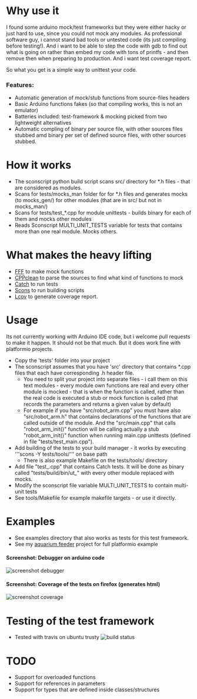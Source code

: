 
Why use it
====================
I found some arduino mock/test frameworks but they were either hacky or just hard to use, since you could not mock any modules. As professional software guy, i cannot stand bad tools or untested code (its just compiling before testing!). And i want to be able to step the code with gdb to find out what is going on rather than embed my code with tons of printfs - and then remove then when preparing to production. And i want test coverage report. 

So what you get is a simple way to unittest your code.

### Features:
* Automatic generation of mock/stub functions from source-files headers
* Basic Arduino functions fakes (so that compiling works, this is not an emulator)
* Batteries included: test-framework & mocking picked from two lightweight alternatives   
* Automatic compling of binary per source file, with other sources files stubbed amd binary per set of defined source files, with other sources stubbed.

How it works
====================
* The sconscript python build script scans src/ directory for *.h files - that are considered as modules.
* Scans for tests/mocks_man folder for for *.h files and generates mocks (to mocks_gen/) for other modules (that are in src/ but not in mocks_man/)
* Scans for tests/test_*.cpp for module unittests - builds binary for each of them and mocks other modules
* Reads Sconscript MULTI_UNIT_TESTS variable for tests that contains more than one real module. Mocks others.

What makes the heavy lifting
====================
* [FFF](https://github.com/meekrosoft/fff) to make mock functions
* [CPPclean](https://github.com/myint/cppclean/) to parse the sources to find what kind of functions to mock  
* [Catch](https://github.com/philsquared/Catch) to run tests
* [Scons](http://scons.org/) to run building scripts 
* [Lcov](http://ltp.sourceforge.net/coverage/lcov.php) to generate coverage report.

Usage
====================
Its not currently working with Arduino IDE code, but i welcome pull requests to make it happen. It should not be that much. But it does work fine with platformio projects.

* Copy the 'tests' folder into your project 
* The sconscript assumes that you have 'src' directory that contains *.cpp files that each have corresponding .h header file. 
    * You need to split your project into separate files - i call them on this text modules - every module own functions are real and every other module is mocked - that is when the function is called, rather than the real code is executed a stub or mock function is called (that records the parameters and returns a given value by default) 
    * For example if you have "src/robot_arm.cpp" you must have also "src/robot_arm.h" that contains declarations of the functions that are called outside of the module. And the "src/main.cpp" that calls "robot_arm_init()" function will be calling actually a stub "robot_arm_init()" function when running main.cpp unittests (defined in file "tests/test_main.cpp").
* Add building of the tests to your build manager - it works by executing '''scons -Y tests/tools/''' on base path
    * There is also example Makefile on the tests/tools/ directory
* Add file "test_<unit name here>.cpp" that contains Catch tests. It will be done as binary called "tests/build/bin/ut_<unit name here>" with every other module replaced with mocks.
* Modify the sconscript file variable MULTI_UNIT_TESTS to contain multi-unit tests
* See tools/Makefile for example makefile targets - or use it directly.


Examples
====================
* See examples directory that also works as tests for this test framework.
* See my [aquarium feeder](https://github.com/susundberg/arduino-aquarium-feeder) project for full platformio example  

#### Screenshot: Debugger on arduino code
![screenshot debugger](https://rawgit.com/susundberg/arduino-simple-unittest/master/website/screen_debug.png)

#### Screenshot: Coverage of the tests on firefox (generates html)
![screenshot coverage](https://rawgit.com/susundberg/arduino-simple-unittest/master/website/screen_coverage.png)


Testing of the test framework
====================
* Tested with travis on ubuntu trusty ![build status](https://travis-ci.org/susundberg/arduino-simple-unittest.svg?branch=master)

TODO
====================
* Support for overloaded functions
* Support for references in parameters
* Support for types that are defined inside classes/structures


